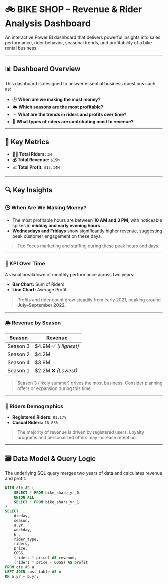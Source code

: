 # 🚲 BIKE SHOP – Revenue & Rider Analysis Dashboard

An interactive Power BI dashboard that delivers powerful insights into sales performance, rider behavior, seasonal trends, and profitability of a bike rental business.

---

## 📊 Dashboard Overview

This dashboard is designed to answer essential business questions such as:

- 🕒 **When are we making the most money?**
- 🌦️ **Which seasons are the most profitable?**
- 📉 **What are the trends in riders and profits over time?**
- 👥 **What types of riders are contributing most to revenue?**

---

## 📌 Key Metrics

- **🧍‍♂️ Total Riders:** `3M`
- **💰 Total Revenue:** `$15M`
- **📈 Total Profit:** `$15.14M`

---

## 🔍 Key Insights

### 🕒 When Are We Making Money?

- The most profitable hours are between **10 AM and 3 PM**, with noticeable spikes in **midday and early evening hours**.
- **Wednesdays and Fridays** show significantly higher revenue, suggesting peak customer engagement on these days.

> Tip: Focus marketing and staffing during these peak hours and days.

---

### 📆 KPI Over Time

A visual breakdown of monthly performance across two years:
- **Bar Chart:** Sum of Riders
- **Line Chart:** Average Profit

> Profits and rider count grow steadily from early 2021, peaking around **July–September 2022**.

---

### 🌦️ Revenue by Season

| Season | Revenue |
|--------|---------|
| Season 3 | $4.9M ✅ *(Highest)* |
| Season 2 | $4.2M |
| Season 4 | $3.9M |
| Season 1 | $2.2M ❌ *(Lowest)* |

> Season 3 (likely summer) drives the most business. Consider planning offers or expansion during this time.

---

### 👥 Riders Demographics

- **Registered Riders:** `81.17%`
- **Casual Riders:** `18.83%`

> The majority of revenue is driven by registered users. Loyalty programs and personalized offers may increase retention.

---

## 🗃️ Data Model & Query Logic

The underlying SQL query merges two years of data and calculates revenue and profit:

```sql
WITH cte AS (
    SELECT * FROM bike_share_yr_0
    UNION ALL
    SELECT * FROM bike_share_yr_1
)
SELECT 
    dteday, 
    season, 
    a.yr, 
    weekday, 
    hr, 
    rider_type, 
    riders, 
    price, 
    COGS,
    (riders * price) AS revenue,
    (riders * price - COGS) AS profit
FROM cte AS a
LEFT JOIN cost_table AS b 
ON a.yr = b.yr;
